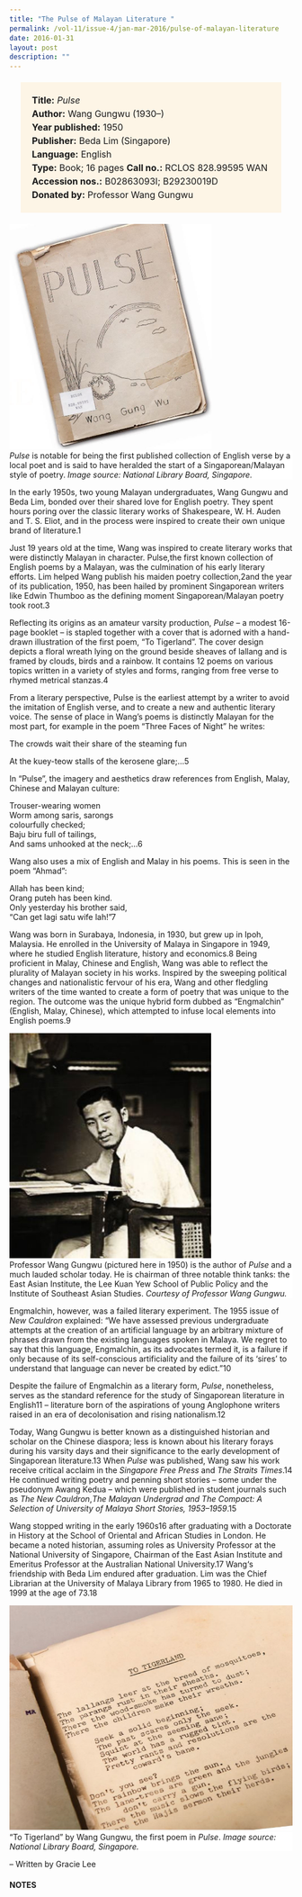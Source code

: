 ```yaml
---
title: "The Pulse of Malayan Literature "
permalink: /vol-11/issue-4/jan-mar-2016/pulse-of-malayan-literature
date: 2016-01-31
layout: post
description: ""
---
```

<span style="background-colour: #fdf5e6; padding: 20px; margin: 20px; background:#fdf5e6; display:block; font-size:1rem; line-height:1.5rem;"> 
	<b>Title:</b> <i>Pulse</i><br>
<b>Author:</b> Wang Gungwu (1930–)<br>
<b>Year published:</b> 1950<br>
<b>Publisher:</b> Beda Lim (Singapore)<br>
<b>Language:</b> English<br>
<b>Type:</b> Book; 16 pages
<b>Call no.:</b> RCLOS 828.99595 WAN<br>
<b>Accession nos.:</b> B02863093I; B29230019D<br>
<b>Donated by:</b> Professor Wang Gungwu
</span>

<img style="width: 360px; height: 400px;" src="/images/vol-11-issue-4/pulse-of-malayan-literature/P1.JPG">
<div style="background-color: white;"><i>Pulse</i> is notable for being the first published collection of English verse by a local poet and is said to have heralded the start of a Singaporean/Malayan style of poetry. <i>Image 
source: National Library Board, Singapore.</i></div>

In the early 1950s, two young Malayan undergraduates, Wang Gungwu and Beda Lim, bonded over their shared love for English poetry. They spent hours poring over the 
classic literary works of Shakespeare, W. H. Auden and T. S. Eliot, and in the process were inspired to create their own unique brand of literature.1

Just 19 years old at the time, Wang was inspired to create literary works that were distinctly Malayan in character. Pulse,the first known collection of English poems by a Malayan, was the culmination of his early literary efforts. Lim helped Wang publish his maiden poetry collection,2and the year of its publication, 1950, has been hailed by prominent Singaporean writers like Edwin Thumboo as the defining moment Singaporean/Malayan poetry took root.3

Reflecting its origins as an amateur varsity production, *Pulse* – a modest 16-page booklet – is stapled together 
with a cover that is adorned with a hand-drawn illustration of the first poem, “To Tigerland”. The cover design depicts a floral wreath lying on the ground beside 
sheaves of lallang and is framed by clouds, birds and a rainbow. It contains 12 poems on various topics written in a variety of styles and forms, ranging from free verse 
to rhymed metrical stanzas.4

From a literary perspective, Pulse is the earliest attempt by a writer to avoid the imitation of English verse, and to create a new and authentic literary voice. The sense of place in Wang’s poems is distinctly Malayan for the most part, for example in the poem “Three Faces of Night” he writes:

The crowds wait their share of the 
steaming fun

At the kuey-teow stalls of the 
kerosene glare;…5

In “Pulse”, the imagery and aesthetics draw references from English, Malay, Chinese and Malayan culture:

Trouser-wearing women <br>
Worm among saris, sarongs <br>
colourfully checked; <br>
Baju biru full of tailings, <br>
And sams unhooked at the neck;…6

Wang also uses a mix of English and Malay in his poems. This is seen in the poem “Ahmad”: 

Allah has been kind; <br>
Orang puteh has been kind. <br>
Only yesterday his brother said, <br>
“Can get lagi satu wife lah!”7

Wang was born in Surabaya, Indonesia, in 1930, but grew up in Ipoh, Malaysia. He enrolled in the University of Malaya in Singapore in 1949, where he studied English 
literature, history and economics.8 Being proficient in Malay, Chinese and English, Wang was able to reflect the plurality of Malayan society in his works. Inspired by the 
sweeping political changes and nationalistic fervour of his era, Wang and other fledgling writers of the time wanted to create a form of poetry that was unique to the region. The outcome was the unique hybrid form dubbed 
as “Engmalchin” (English, Malay, Chinese), which attempted to infuse local elements into English poems.9

<img style="width: 360px; height: 400px;" src="/images/vol-11-issue-4/pulse-of-malayan-literature/P2.JPG">
<div style="background-color: white;">Professor Wang Gungwu (pictured here in 1950) is the author of <i>Pulse</i> and a much lauded scholar today. He is chairman of three notable think tanks: the East Asian Institute, the Lee Kuan Yew School of Public Policy and the Institute of Southeast Asian Studies. <i>Courtesy of 
Professor Wang Gungwu.</i></div>

Engmalchin, however, was a failed literary experiment. The 1955 issue of *New Cauldron* explained: “We have assessed previous undergraduate attempts at the creation of an artificial language by an arbitrary mixture of phrases drawn from the existing languages spoken in Malaya. We regret to say that this language, Engmalchin, as its advocates termed it, is a failure if only because of its self-conscious artificiality and the failure of its ‘sires’ to understand that language can never be created by edict.”10

Despite the failure of Engmalchin as a literary form, *Pulse*, nonetheless, serves as the standard reference for the study of Singaporean literature in English11 – literature born of the aspirations of young Anglophone 
writers raised in an era of decolonisation and rising nationalism.12

Today, Wang Gungwu is better known as a distinguished historian and scholar on the Chinese diaspora; less is known about his literary forays during his varsity days and their significance to the early development of Singaporean literature.13 When *Pulse* was published, Wang saw his work receive critical acclaim in the *Singapore Free Press* and *The Straits Times*.14 He continued writing poetry and penning short stories – some under the pseudonym Awang Kedua – which were published in student journals such as *The New Cauldron*,*The Malayan Undergrad and The Compact: A Selection of University of Malaya Short Stories, 1953–1959*.15

Wang stopped writing in the early 1960s16 after graduating with a Doctorate in History at the School of Oriental and African Studies in London. He became a noted historian, assuming roles as University 
Professor at the National University of Singapore, Chairman of the East Asian Institute and Emeritus Professor at the Australian National University.17 Wang‘s friendship with Beda Lim endured after graduation. Lim was the Chief Librarian at the University of Malaya Library from 1965 to 1980. He died in 1999 at the age of 73.18 

<img style="width: 600px; height: 400px;" src="/images/vol-11-issue-4/pulse-of-malayan-literature/P3.JPG">
<div style="background-color: white;">“To Tigerland” by Wang Gungwu, the first poem in <i>Pulse</i>. <i>Image source: National Library Board, Singapore.</i></div>

– Written by Gracie Lee

#### **NOTES**
[^1]:Yeo, R. (Interviewer). (2008, February 26). *An interview with Wang Gungwu (in the mid 1980s)*. Retrieved from S/PORES website.
[^2]:Holden, P. (2002). Interrogating diaspora: Wang Gungwu’s Pulse. *ARIEL: A Review of International English Literature, 33* (3–4), 114. Retrieved from Synergies Canada website;  Tan, T. S. (1950, May 13). [A book of poems comes from a Malayan’s pen](http://eresources.nlb.gov.sg/newspapers/Digitised/Article/freepress19500513-1.2.64.19.aspx). *The Singapore Free Press*, p. 3. Retrieved from NewspaperSG.
[^3]:Koh, T. A. (Ed.). (2008). [*Singapore literature in English: An annotated bibliography*](http://eservice.nlb.gov.sg/item_holding_s.aspx?bid=13094749) (p. 146). Singapore: National Library Board Singapore and Centre for Liberal Arts and Social Sciences, Nanyang Technological University. Call no.: RSING 016.8208 SIN-[LIB].
[^4]:Patke, R. S., & Holden, P. (2010). Malaysian and Singaporean writing to 1965. In [*The Routledge concise history of Southeast Asian writing in English*](http://eservice.nlb.gov.sg/item_holding_s.aspx?bid=13215147) (p. 51). London: New York: Routledge. Call no.: RSING 895.9 PAT.
[^5]:Wang, G. (1950). Pulse (pp. 14–15). Singapore: Beda Lim. Call no.: RCLOS 828.99595 WAN; Lim, S. (1989). The English-language writer in Singapore. In Sandhu, K. S., & Wheatley, P. (Eds.). [*Management of success: The moulding of modern Singapore*](http://eservice.nlb.gov.sg/item_holding_s.aspx?bid=5353304) (pp. 523–551). Singapore: Institute of Southeast Asian Studies. Call no.: RSING 959.57 MAN-[HIS].  
[^6]:Wang, 1950, p. 2; Lim, 1989, pp. 523–551.
[^7]:Wang, 1950, p. 13; Lim, 1989, pp. 523–551.
[^8]:Asad, L. (2010). (Ed.). [*Wang Gungwu: Junzi: Scholar-gentleman in conversation with Asad-ul Iqbal Latif*](http://eservice.nlb.gov.sg/item_holding_s.aspx?bid=13726473) (p. 1). Singapore: Institute of Southeast Asian Studies. Call no.: RSING 959.007202 WAN.
[^9]:Holden, P. (2008, January 10). *Introduction to “Learning Me Your Language”*. Retrieved from S/PORES website.
[^10]:Vackey, T. (1955, Michaelmas Term). Editorial. [*The New Cauldron*](http://eservice.nlb.gov.sg/item_holding_s.aspx?bid=4551118), 4.
[^11]:Holden, 2002, pp. 105–129.
[^12]:Holden, P. (2002, July 25). *Introduction*. Retrieved from Post Colonial Web website; Wong P. N. (2009). In the beginnings: university verse in the first decade of the University of Malaya. In Mohammad A. Quayum, P. N. Wong & E. Thumboo, E. (Eds.). [*Sharing borders: Studies in contemporary Singaporean-Malaysian literature*](http://eservice.nlb.gov.sg/item_holding_s.aspx?bid=13217811) (pp. 78–82). Singapore: National Library Board in partnership with the National Arts Council. Call no.: RSING S820.9 SHA; Talib, I. S. (2002). The development of Singaporean literature in English. In Mohammad A. Quayum, & P. C. Wicks. (Eds.). [*Singaporean literature in English: A critical reader*](http://eservice.nlb.gov.sg/item_holding_s.aspx?bid=11732118) (p. 5). Malaysia: Universiti Putra Malaysia Press. Call no.: RSING 820.995957 SIN.
[^13]:Holden, 10 Jan 2008.
[^14]:The Singapore Free Press, 13 May 1950, p. 3; D.E.S. (1950, May 31). East & west have met. The Straits Times, p. 10; Wang, G. W. (1950, May 18). Faces of night. The Straits Times, p. 8. Retrieved from NewspaperSG.
[^15]:Holden, 2002, p. 114; Brewster, A. (1989). Towards a semiotic of post-colonial discourse: University writing in Singapore and Malaysia (p. 7). Singapore: Heinemann Asia for Centre for Advanced Studies. Call no.: RSING 808.1 BRE; Patke & Holden, 2010, p. 51; Hochstadt, H. (Ed.). (1959).The compact: A selection of University of Malaya short stories, 1953–1959. Singapore: Raffles Society, University of Malaya in Singapore. Call no.: RCLOS S823 COM-[RFL]
[^16]:Patke & Holden, 2010, p. 51.
[^17]:Asad, 2010, pp. 1–2.
[^18]:Yeo, 26 Feb 2008; Nordin, M. (1999, April 2). Farewell my friend, great reader of books. New Straits Times. Retrieved from Factiva via NLB’s eResources website.